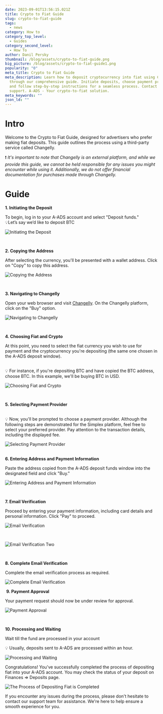 ```yaml
---
date: 2023-09-01T13:56:15.021Z
title: Crypto to Fiat Guide
slug: crypto-to-fiat-guide
tags:
  - news
category: How to
category_top_level:
  - Guides
category_second_level:
  - How To
author: Danil Persky
thumbnail: /blog/assets/crypto-to-fiat-guide.png
big_picture: /blog/assets/crypto-to-fiat-guide1.png
popularity: "0"
meta_title: Crypto to Fiat Guide
meta_description: Learn how to deposit cryptocurrency into fiat using Changelly
  through our comprehensive guide. Initiate deposits, choose payment providers,
  and follow step-by-step instructions for a seamless process. Contact us for
  support. A-ADS - Your crypto-to-fiat solution.
meta_keywords: ""
json_ld: ""
---
```

# Intro

Welcome to the Crypto to Fiat Guide, designed for advertisers who prefer making fiat deposits. This guide outlines the process using a third-party service called Changelly. 

❗ *It's important to note that Changelly is an external platform, and while we provide this guide, we cannot be held responsible for any issues you might encounter while using it. Additionally, we do not offer financial documentation for purchases made through Changelly.*

# Guide

**1. Initiating the Deposit**

To begin, log in to your A-ADS account and select "Deposit funds."\
💡Let’s say we’d like to deposit BTC

![Initiating the Deposit](/blog/assets/screenshot_1.png "Initiating the Deposit")

  

**2. Copying the Address**

After selecting the currency, you'll be presented with a wallet address. Click on "Copy" to copy this address.

![Copying the Address](/blog/assets/screenshot_2.png "Copying the Address")

  

**3. Navigating to Changelly**

Open your web browser and visit [Changelly](https://changelly.com/). On the Changelly platform, click on the "Buy" option.

![Navigating to Changelly](/blog/assets/screenshot_3.png "Navigating to Changelly")

 

**4. Choosing Fiat and Crypto**

At this point, you need to select the fiat currency you wish to use for payment and the cryptocurrency you're depositing (the same one chosen in the A-ADS deposit window). 

\
💡 For instance, if you're depositing BTC and have copied the BTC address, choose BTC. In this example, we'll be buying BTC in USD.

![Choosing Fiat and Crypto](/blog/assets/screenshot_4.png "Choosing Fiat and Crypto")

  

**5. Selecting Payment Provider**

\
💡 Now, you'll be prompted to choose a payment provider. Although the following steps are demonstrated for the Simplex platform, feel free to select your preferred provider. Pay attention to the transaction details, including the displayed fee.

![Selecting Payment Provider](/blog/assets/screenshot_5.png "Selecting Payment Provider")

\
**6. Entering Address and Payment Information**

Paste the address copied from the A-ADS deposit funds window into the designated field and click "Buy." 

![Entering Address and Payment Information](/blog/assets/screenshot_6.png "Entering Address and Payment Information")

 

**7. Email Verification**

Proceed by entering your payment information, including card details and personal information. Click "Pay" to proceed.

![Email Verification](/blog/assets/screenshot_7.png "Email Verification")

 

![Email Verification Two](/blog/assets/screenshot_8.png "Email Verification Two")

     

**8. Complete Email Verification**

Complete the email verification process as required. 

![Complete Email Verification](/blog/assets/screenshot_9.png "Complete Email Verification")



 **9. Payment Approval**

Your payment request should now be under review for approval.

![Payment Approval](/blog/assets/screenshot_10.png "Payment Approval")

    

**10. Processing and Waiting**

Wait till the fund are processed in your account

💡 Usually, deposits sent to A-ADS are processed within an hour.

![Processing and Waiting](/blog/assets/screenshot_11.png "Processing and Waiting")



Congratulations! You've successfully completed the process of depositing fiat into your A-ADS account. You may check the status of your deposit on Finances => Deposits page.

![ The Process of Depositing Fiat is Completed ](/blog/assets/screenshot_12.png " The Process of Depositing Fiat is Completed ")

If you encounter any issues during the process, please don't hesitate to contact our support team for assistance. We're here to help ensure a smooth experience for you.